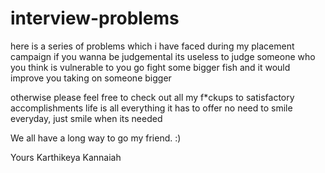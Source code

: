 # interview-problems

here is a series of problems which i have faced during my placement campaign
if you wanna be judgemental
its useless to judge someone who you think is vulnerable to you
go fight some bigger fish and it would improve you taking on someone bigger

otherwise please feel free to check out all my f\*ckups to satisfactory accomplishments
life is all everything it has to offer
no need to smile everyday, just smile when its needed

We all have a long way to go my friend.
:)


Yours
Karthikeya Kannaiah

